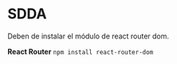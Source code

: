 # SDDA
Deben de instalar el módulo de react router dom.

**React Router**
```npm install react-router-dom```
